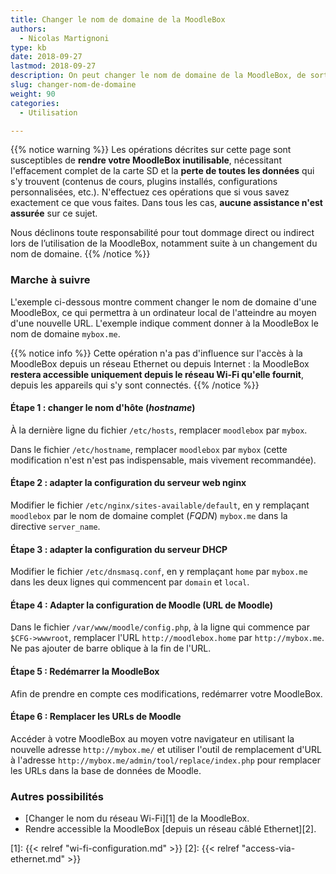 ```yaml
---
title: Changer le nom de domaine de la MoodleBox
authors:
  - Nicolas Martignoni
type: kb
date: 2018-09-27
lastmod: 2018-09-27
description: On peut changer le nom de domaine de la MoodleBox, de sorte à mieux refléter votre propre situation locale. Ce guide explique la démarche à effectuer pour changer le nom de domaine de votre MoodleBox.
slug: changer-nom-de-domaine
weight: 90
categories:
  - Utilisation

---
```

{{% notice warning %}}
Les opérations décrites sur cette page sont susceptibles de __rendre votre MoodleBox inutilisable__, nécessitant l'effacement complet de la carte SD et la __perte de toutes les données__ qui s'y trouvent (contenus de cours, plugins installés, configurations personnalisées, etc.). N'effectuez ces opérations que si vous savez exactement ce que vous faites. Dans tous les cas, __aucune assistance n'est assurée__ sur ce sujet.

Nous déclinons toute responsabilité pour tout dommage direct ou indirect lors de l’utilisation de la MoodleBox, notamment suite à un changement du nom de domaine.
{{% /notice %}}

### Marche à suivre

L'exemple ci-dessous montre comment changer le nom de domaine d'une MoodleBox, ce qui permettra à un ordinateur local de l'atteindre au moyen d'une nouvelle URL. L'exemple indique comment donner à la MoodleBox le nom de domaine `mybox.me`.

{{% notice info %}}
Cette opération n'a pas d'influence sur l'accès à la MoodleBox depuis un réseau Ethernet ou depuis Internet : la MoodleBox __restera accessible uniquement depuis le réseau Wi-Fi qu'elle fournit__, depuis les appareils qui s'y sont connectés.
{{% /notice %}}

#### Étape 1 : changer le nom d'hôte (_hostname_)

À la dernière ligne du fichier `/etc/hosts`, remplacer `moodlebox` par `mybox`.

Dans le fichier `/etc/hostname`, remplacer `moodlebox` par `mybox` (cette modification n'est n'est pas indispensable, mais vivement recommandée).

#### Étape 2 : adapter la configuration du serveur web nginx

Modifier le fichier `/etc/nginx/sites-available/default`, en y remplaçant `moodlebox` par le nom de domaine complet (_FQDN_) `mybox.me` dans la directive `server_name`.

#### Étape 3 : adapter la configuration du serveur DHCP

Modifier le fichier `/etc/dnsmasq.conf`, en y remplaçant `home` par `mybox.me` dans les deux lignes qui commencent par `domain` et `local`.

#### Étape 4 : Adapter la configuration de Moodle (URL de Moodle)

Dans le fichier `/var/www/moodle/config.php`, à la ligne qui commence par `$CFG->wwwroot`, remplacer l'URL `http://moodlebox.home` par `http://mybox.me`. Ne pas ajouter de barre oblique à la fin de l'URL.

#### Étape 5 : Redémarrer la MoodleBox

Afin de prendre en compte ces modifications, redémarrer votre MoodleBox.

#### Étape 6 : Remplacer les URLs de Moodle

Accéder à votre MoodleBox au moyen votre navigateur en utilisant la nouvelle adresse `http://mybox.me/` et utiliser l'outil de remplacement d'URL à l'adresse `http://mybox.me/admin/tool/replace/index.php` pour remplacer les URLs dans la base de données de Moodle.

### Autres possibilités

- [Changer le nom du réseau Wi-Fi][1] de la MoodleBox.
- Rendre accessible la MoodleBox [depuis un réseau câblé Ethernet][2].

 [1]: {{< relref "wi-fi-configuration.md" >}}
 [2]: {{< relref "access-via-ethernet.md" >}}
